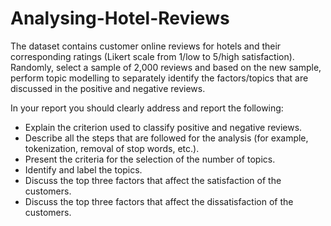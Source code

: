 # Analysing-Hotel-Reviews
The dataset contains customer online reviews for hotels and their corresponding ratings (Likert scale from 1/low to 5/high satisfaction). Randomly, select a sample of 2,000 reviews and based on the new sample, perform topic modelling to separately identify the factors/topics that are discussed in the positive and negative reviews.

In your report you should clearly address and report the following: 
* Explain the criterion used to classify positive and negative reviews. 
* Describe all the steps that are followed for the analysis (for example, tokenization, removal of stop words, etc.).
* Present the criteria for the selection of the number of topics.
* Identify and label the topics.
* Discuss the top three factors that affect the satisfaction of the customers.
* Discuss the top three factors that affect the dissatisfaction of the customers.
